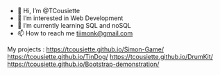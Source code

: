 - 👋 Hi, I’m @TCousiette
- 👀 I’m interested in Web Development
- 🌱 I’m currently learning SQL and noSQL
- 📫 How to reach me tiimonk@gmail.com

My projects :
https://tcousiette.github.io/Simon-Game/
https://tcousiette.github.io/TinDog/
https://tcousiette.github.io/DrumKit/
https://tcousiette.github.io/Bootstrap-demonstration/

<!---
TCousiette/TCousiette is a ✨ special ✨ repository because its `README.md` (this file) appears on your GitHub profile.
You can click the Preview link to take a look at your changes.
--->
